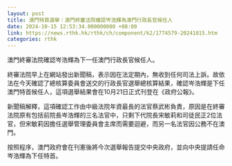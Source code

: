 ```yaml
---
layout: post
title: 澳門特首選舉｜澳門終審法院確認岑浩輝為澳門行政長官候任人
date: 2024-10-15 12:53:34.000000000 +08:00
link: https://news.rthk.hk/rthk/ch/component/k2/1774579-20241015.htm
categories: rthk
---
```


澳門終審法院確認岑浩輝為下一任澳門行政長官候任人。

終審法院早上在網站發出新聞稿，表示因在法定期內，無收到任何司法上訴。故依法在今天確認了總核算委員會送交的行政長官選舉總核算結果，確認岑浩輝是下任澳門特首候任人，這項選舉結果會在10月21日正式刊登在《政府公報》。

新聞稿解釋，這項確認工作由中級法院年資最長的法官蔡武彬負責，原因是在終審法院原有包括前院長岑浩輝的三名法官中，只剩下代院長宋敏莉和司徒民正2位法官，但宋敏莉因擔任選舉管理委員會主席而需要迴避，而另一名法官因公務不在澳門。

按照程序，澳門政府會在刊憲後將今次選舉報告提交中央政府，並向中央提請任命岑浩輝為下任特首。
